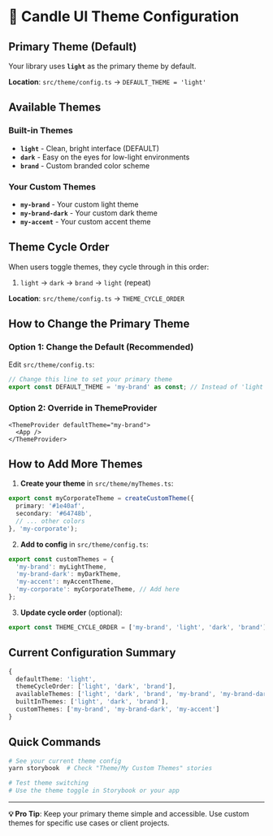 # 🎨 Candle UI Theme Configuration

## **Primary Theme (Default)**

Your library uses **`light`** as the primary theme by default.

**Location**: `src/theme/config.ts` → `DEFAULT_THEME = 'light'`

## **Available Themes**

### Built-in Themes
- **`light`** - Clean, bright interface (DEFAULT)
- **`dark`** - Easy on the eyes for low-light environments  
- **`brand`** - Custom branded color scheme

### Your Custom Themes
- **`my-brand`** - Your custom light theme
- **`my-brand-dark`** - Your custom dark theme
- **`my-accent`** - Your custom accent theme

## **Theme Cycle Order**

When users toggle themes, they cycle through in this order:
1. `light` → `dark` → `brand` → `light` (repeat)

**Location**: `src/theme/config.ts` → `THEME_CYCLE_ORDER`

## **How to Change the Primary Theme**

### Option 1: Change the Default (Recommended)
Edit `src/theme/config.ts`:

```typescript
// Change this line to set your primary theme
export const DEFAULT_THEME = 'my-brand' as const; // Instead of 'light'
```

### Option 2: Override in ThemeProvider
```tsx
<ThemeProvider defaultTheme="my-brand">
  <App />
</ThemeProvider>
```

## **How to Add More Themes**

1. **Create your theme** in `src/theme/myThemes.ts`:
```typescript
export const myCorporateTheme = createCustomTheme({
  primary: '#1e40af',
  secondary: '#64748b',
  // ... other colors
}, 'my-corporate');
```

2. **Add to config** in `src/theme/config.ts`:
```typescript
export const customThemes = {
  'my-brand': myLightTheme,
  'my-brand-dark': myDarkTheme,
  'my-accent': myAccentTheme,
  'my-corporate': myCorporateTheme, // Add here
};
```

3. **Update cycle order** (optional):
```typescript
export const THEME_CYCLE_ORDER = ['my-brand', 'light', 'dark', 'brand'] as const;
```

## **Current Configuration Summary**

```typescript
{
  defaultTheme: 'light',
  themeCycleOrder: ['light', 'dark', 'brand'],
  availableThemes: ['light', 'dark', 'brand', 'my-brand', 'my-brand-dark', 'my-accent'],
  builtInThemes: ['light', 'dark', 'brand'],
  customThemes: ['my-brand', 'my-brand-dark', 'my-accent']
}
```

## **Quick Commands**

```bash
# See your current theme config
yarn storybook  # Check "Theme/My Custom Themes" stories

# Test theme switching
# Use the theme toggle in Storybook or your app
```

---

**💡 Pro Tip**: Keep your primary theme simple and accessible. Use custom themes for specific use cases or client projects.
